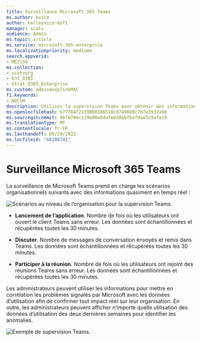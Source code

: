 ```yaml
---
title: Surveillance Microsoft 365 Teams
ms.author: kvice
author: kelleyvice-msft
manager: scotv
audience: Admin
ms.topic: article
ms.service: microsoft-365-enterprise
ms.localizationpriority: mediumn
search.appverid:
- MET150
ms.collection:
- scotvorg
- Ent_O365
- Strat_O365_Enterprise
ms.custom: admindeeplinkMAC
f1.keywords:
- NOCSH
description: Utilisez la supervision Teams pour obtenir des informations sur les incidents ou les avis liés à Microsoft 365 Teams.
ms.openlocfilehash: b77f84f21398b0186518c8749680c7b7e3932a98
ms.sourcegitcommit: 0b7070ec119e00e0dafe030bbfbef0ae5c9afa19
ms.translationtype: MT
ms.contentlocale: fr-FR
ms.lasthandoff: 09/29/2022
ms.locfileid: "68208741"
---
```

# <a name="microsoft-365-teams-monitoring"></a>Surveillance Microsoft 365 Teams

La surveillance de Microsoft Teams prend en charge les scénarios organisationnels suivants avec des informations quasiment en temps réel :

![Scénarios au niveau de l’organisation pour la supervision Teams.](../media/microsoft-365-exchange-monitoring/TeamsMonitoring1.png)

- **Lancement de l’application**. Nombre de fois où les utilisateurs ont ouvert le client Teams sans erreur. Les données sont échantillonnées et récupérées toutes les 30 minutes.

- **Discuter**. Nombre de messages de conversation envoyés et remis dans Teams. Les données sont échantillonnées et récupérées toutes les 30 minutes.

- **Participer à la réunion**. Nombre de fois où les utilisateurs ont rejoint des réunions Teams sans erreur. Les données sont échantillonnées et récupérées toutes les 30 minutes.

Les administrateurs peuvent utiliser les informations pour mettre en corrélation les problèmes signalés par Microsoft avec les données d’utilisation afin de confirmer tout impact réel sur leur organisation. En outre, les administrateurs peuvent afficher n’importe quelle utilisation des données d’utilisation des deux dernières semaines pour identifier les anomalies.

![Exemple de supervision Teams.](../media/microsoft-365-exchange-monitoring/TeamsMonitoring2.png)
